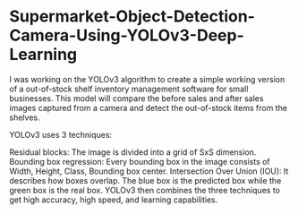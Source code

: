 # Supermarket-Object-Detection-Camera-Using-YOLOv3-Deep-Learning
I was working on the YOLOv3 algorithm to create a simple working version of a out-of-stock shelf inventory management software for small businesses. This model will compare the before sales and after sales images captured from a camera and detect the out-of-stock items from the shelves.

YOLOv3 uses 3 techniques:

Residual blocks: The image is divided into a grid of SxS dimension.
Bounding box regression: Every bounding box in the image consists of Width, Height, Class, Bounding box center.
Intersection Over Union (IOU): It describes how boxes overlap. The blue box is the predicted box while the green box is the real box.
YOLOv3 then combines the three techniques to get high accuracy, high speed, and learning capabilities.
